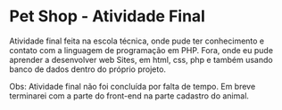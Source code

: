# Pet Shop - Atividade Final

Atividade final feita na escola técnica, onde pude ter conhecimento e contato com a linguagem de programação em PHP. Fora, onde eu pude aprender a desenvolver web Sites, em html, css, php e também usando banco de dados dentro do próprio projeto.


Obs: Atividade final não foi concluída por falta de tempo. Em breve terminarei com a parte do front-end na parte cadastro do animal. 

